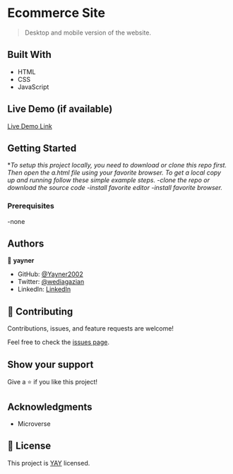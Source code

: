 # Ecommerce Site

> Desktop and mobile version of the website.


## Built With

- HTML
- CSS
- JavaScript

## Live Demo (if available)

[Live Demo Link](https://livedemo.com)


## Getting Started

**To setup this project locally, you need to download or clone this repo first. Then open the a.html file using your favorite browser. To get a local copy up and running follow these simple example steps. -clone the repo or download the source code -install favorite editor -install favorite browser.*

### Prerequisites
-none
## Authors

👤 **yayner**

- GitHub: [@Yayner2002](https://github.com/yayner2002)
- Twitter: [@wediagazian](https://twitter.com/twitterhandle)
- LinkedIn: [LinkedIn](https://www.linkedin.com/in/yaynshet-medhin-520875127/)

## 🤝 Contributing

Contributions, issues, and feature requests are welcome!

Feel free to check the [issues page](https://github.com/yayner2002/yayEcommerce/issues).

## Show your support

Give a ⭐️ if you like this project!

## Acknowledgments
- Microverse

## 📝 License

This project is [YAY](./YAY.md) licensed.
